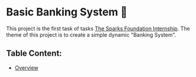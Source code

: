 # Basic Banking System :bank:
This project is the first task of tasks [The Sparks Foundation Internship](https://www.thesparksfoundationsingapore.org/).
The theme of this project is to create a simple dynamic "Banking System". 
## Table Content:
- [Overview](https://github.com/asmaaraafat27/Basic-Banking-System/blob/main/README.md#table-content)
